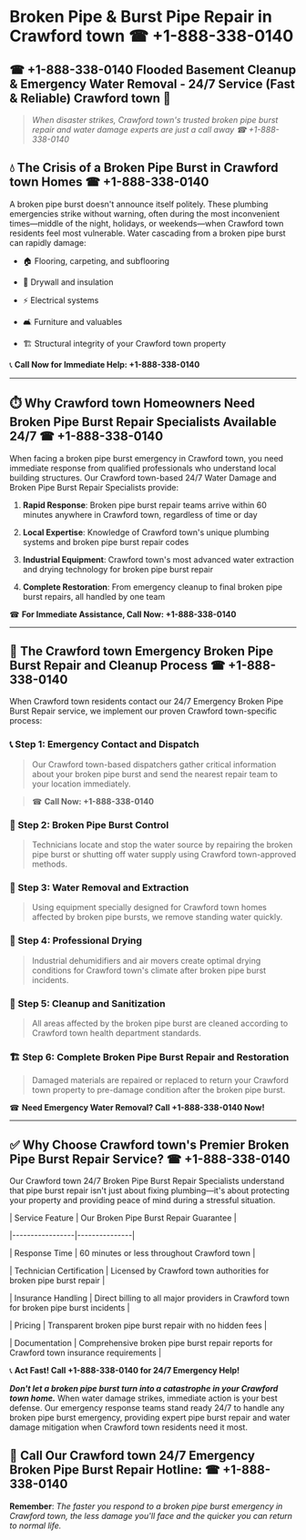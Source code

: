 # Broken Pipe & Burst Pipe Repair in Crawford town ☎ +1-888-338-0140  
## ☎ +1-888-338-0140 Flooded Basement Cleanup & Emergency Water Removal - 24/7 Service (Fast & Reliable) Crawford town 🚨  

> *When disaster strikes, Crawford town's trusted broken pipe burst repair and water damage experts are just a call away ☎ +1-888-338-0140*  

## 💧 The Crisis of a Broken Pipe Burst in Crawford town Homes ☎ +1-888-338-0140  

A broken pipe burst doesn't announce itself politely. These plumbing emergencies strike without warning, often during the most inconvenient times—middle of the night, holidays, or weekends—when Crawford town residents feel most vulnerable. Water cascading from a broken pipe burst can rapidly damage:  

* 🏠 Flooring, carpeting, and subflooring  
* 🧱 Drywall and insulation  
* ⚡ Electrical systems  
* 🛋️ Furniture and valuables  
* 🏗️ Structural integrity of your Crawford town property  

📞 **Call Now for Immediate Help: +1-888-338-0140**  

---  

## ⏱️ Why Crawford town Homeowners Need Broken Pipe Burst Repair Specialists Available 24/7 ☎ +1-888-338-0140  

When facing a broken pipe burst emergency in Crawford town, you need immediate response from qualified professionals who understand local building structures. Our Crawford town-based 24/7 Water Damage and Broken Pipe Burst Repair Specialists provide:  

1. **Rapid Response**: Broken pipe burst repair teams arrive within 60 minutes anywhere in Crawford town, regardless of time or day  
2. **Local Expertise**: Knowledge of Crawford town's unique plumbing systems and broken pipe burst repair codes  
3. **Industrial Equipment**: Crawford town's most advanced water extraction and drying technology for broken pipe burst repair  
4. **Complete Restoration**: From emergency cleanup to final broken pipe burst repairs, all handled by one team  

☎ **For Immediate Assistance, Call Now: +1-888-338-0140**  

---  

## 🔧 The Crawford town Emergency Broken Pipe Burst Repair and Cleanup Process ☎ +1-888-338-0140  

When Crawford town residents contact our 24/7 Emergency Broken Pipe Burst Repair service, we implement our proven Crawford town-specific process:  

### 📞 Step 1: Emergency Contact and Dispatch  
> Our Crawford town-based dispatchers gather critical information about your broken pipe burst and send the nearest repair team to your location immediately.  
> ☎ **Call Now: +1-888-338-0140**  

### 🚿 Step 2: Broken Pipe Burst Control  
> Technicians locate and stop the water source by repairing the broken pipe burst or shutting off water supply using Crawford town-approved methods.  

### 🌊 Step 3: Water Removal and Extraction  
> Using equipment specially designed for Crawford town homes affected by broken pipe bursts, we remove standing water quickly.  

### 💨 Step 4: Professional Drying  
> Industrial dehumidifiers and air movers create optimal drying conditions for Crawford town's climate after broken pipe burst incidents.  

### 🧼 Step 5: Cleanup and Sanitization  
> All areas affected by the broken pipe burst are cleaned according to Crawford town health department standards.  

### 🏗️ Step 6: Complete Broken Pipe Burst Repair and Restoration  
> Damaged materials are repaired or replaced to return your Crawford town property to pre-damage condition after the broken pipe burst.  

☎ **Need Emergency Water Removal? Call +1-888-338-0140 Now!**  

---  

## ✅ Why Choose Crawford town's Premier Broken Pipe Burst Repair Service? ☎ +1-888-338-0140  

Our Crawford town 24/7 Broken Pipe Burst Repair Specialists understand that pipe burst repair isn't just about fixing plumbing—it's about protecting your property and providing peace of mind during a stressful situation.  

| Service Feature | Our Broken Pipe Burst Repair Guarantee |  
|-----------------|---------------|  
| Response Time | 60 minutes or less throughout Crawford town |  
| Technician Certification | Licensed by Crawford town authorities for broken pipe burst repair |  
| Insurance Handling | Direct billing to all major providers in Crawford town for broken pipe burst incidents |  
| Pricing | Transparent broken pipe burst repair with no hidden fees |  
| Documentation | Comprehensive broken pipe burst repair reports for Crawford town insurance requirements |  

📞 **Act Fast! Call +1-888-338-0140 for 24/7 Emergency Help!**  

***Don't let a broken pipe burst turn into a catastrophe in your Crawford town home.*** When water damage strikes, immediate action is your best defense. Our emergency response teams stand ready 24/7 to handle any broken pipe burst emergency, providing expert pipe burst repair and water damage mitigation when Crawford town residents need it most.  

## 📱 Call Our Crawford town 24/7 Emergency Broken Pipe Burst Repair Hotline: ☎ +1-888-338-0140  

**Remember**: *The faster you respond to a broken pipe burst emergency in Crawford town, the less damage you'll face and the quicker you can return to normal life.*